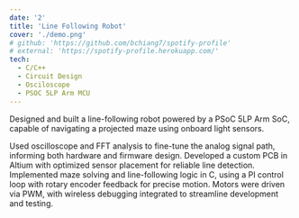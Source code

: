 ```yaml
---
date: '2'
title: 'Line Following Robot'
cover: './demo.png'
# github: 'https://github.com/bchiang7/spotify-profile'
# external: 'https://spotify-profile.herokuapp.com/'
tech:
  - C/C++
  - Circuit Design
  - Osciloscope
  - PSOC 5LP Arm MCU
---
```


Designed and built a line-following robot powered by a PSoC 5LP Arm SoC, capable of navigating a projected maze using onboard light sensors.

Used oscilloscope and FFT analysis to fine-tune the analog signal path, informing both hardware and firmware design. Developed a custom PCB in Altium with optimized sensor placement for reliable line detection. Implemented maze solving and line-following logic in C, using a PI control loop with rotary encoder feedback for precise motion. Motors were driven via PWM, with wireless debugging integrated to streamline development and testing.
